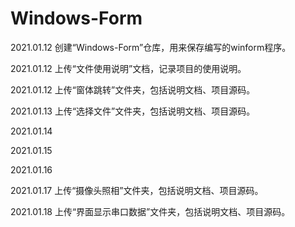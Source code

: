 # Windows-Form

2021.01.12 创建“Windows-Form”仓库，用来保存编写的winform程序。

2021.01.12 上传“文件使用说明”文档，记录项目的使用说明。

2021.01.12 上传“窗体跳转”文件夹，包括说明文档、项目源码。

2021.01.13 上传“选择文件”文件夹，包括说明文档、项目源码。

2021.01.14

2021.01.15

2021.01.16

2021.01.17 上传“摄像头照相”文件夹，包括说明文档、项目源码。

2021.01.18 上传“界面显示串口数据”文件夹，包括说明文档、项目源码。
